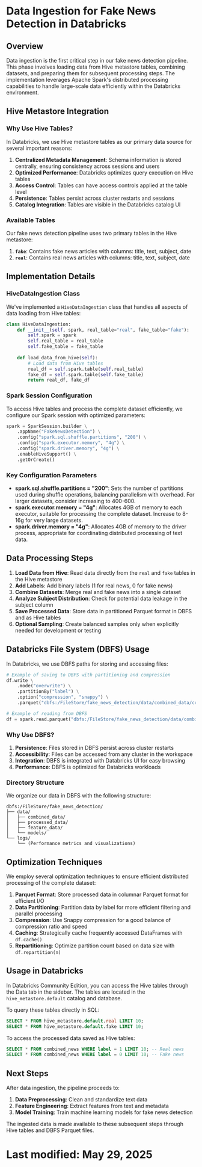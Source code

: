 # Data Ingestion for Fake News Detection in Databricks

## Overview

Data ingestion is the first critical step in our fake news detection pipeline. This phase involves loading data from Hive metastore tables, combining datasets, and preparing them for subsequent processing steps. The implementation leverages Apache Spark's distributed processing capabilities to handle large-scale data efficiently within the Databricks environment.

## Hive Metastore Integration

### Why Use Hive Tables?

In Databricks, we use Hive metastore tables as our primary data source for several important reasons:

1. **Centralized Metadata Management**: Schema information is stored centrally, ensuring consistency across sessions and users
2. **Optimized Performance**: Databricks optimizes query execution on Hive tables
3. **Access Control**: Tables can have access controls applied at the table level
4. **Persistence**: Tables persist across cluster restarts and sessions
5. **Catalog Integration**: Tables are visible in the Databricks catalog UI

### Available Tables

Our fake news detection pipeline uses two primary tables in the Hive metastore:

1. **`fake`**: Contains fake news articles with columns: title, text, subject, date
2. **`real`**: Contains real news articles with columns: title, text, subject, date

## Implementation Details

### HiveDataIngestion Class

We've implemented a `HiveDataIngestion` class that handles all aspects of data loading from Hive tables:

```python
class HiveDataIngestion:
    def __init__(self, spark, real_table="real", fake_table="fake"):
        self.spark = spark
        self.real_table = real_table
        self.fake_table = fake_table
    
    def load_data_from_hive(self):
        # Load data from Hive tables
        real_df = self.spark.table(self.real_table)
        fake_df = self.spark.table(self.fake_table)
        return real_df, fake_df
```

### Spark Session Configuration

To access Hive tables and process the complete dataset efficiently, we configure our Spark session with optimized parameters:

```python
spark = SparkSession.builder \
    .appName("FakeNewsDetection") \
    .config("spark.sql.shuffle.partitions", "200") \
    .config("spark.executor.memory", "4g") \
    .config("spark.driver.memory", "4g") \
    .enableHiveSupport() \
    .getOrCreate()
```

### Key Configuration Parameters

- **spark.sql.shuffle.partitions = "200"**: Sets the number of partitions used during shuffle operations, balancing parallelism with overhead. For larger datasets, consider increasing to 400-600.
- **spark.executor.memory = "4g"**: Allocates 4GB of memory to each executor, suitable for processing the complete dataset. Increase to 8-16g for very large datasets.
- **spark.driver.memory = "4g"**: Allocates 4GB of memory to the driver process, appropriate for coordinating distributed processing of text data.

## Data Processing Steps

1. **Load Data from Hive**: Read data directly from the `real` and `fake` tables in the Hive metastore
2. **Add Labels**: Add binary labels (1 for real news, 0 for fake news)
3. **Combine Datasets**: Merge real and fake news into a single dataset
4. **Analyze Subject Distribution**: Check for potential data leakage in the subject column
5. **Save Processed Data**: Store data in partitioned Parquet format in DBFS and as Hive tables
6. **Optional Sampling**: Create balanced samples only when explicitly needed for development or testing

## Databricks File System (DBFS) Usage

In Databricks, we use DBFS paths for storing and accessing files:

```python
# Example of saving to DBFS with partitioning and compression
df.write \
    .mode("overwrite") \
    .partitionBy("label") \
    .option("compression", "snappy") \
    .parquet("dbfs:/FileStore/fake_news_detection/data/combined_data/combined_news.parquet")

# Example of reading from DBFS
df = spark.read.parquet("dbfs:/FileStore/fake_news_detection/data/combined_data/combined_news.parquet")
```

### Why Use DBFS?

1. **Persistence**: Files stored in DBFS persist across cluster restarts
2. **Accessibility**: Files can be accessed from any cluster in the workspace
3. **Integration**: DBFS is integrated with Databricks UI for easy browsing
4. **Performance**: DBFS is optimized for Databricks workloads

### Directory Structure

We organize our data in DBFS with the following structure:

```
dbfs:/FileStore/fake_news_detection/
├── data/
│   ├── combined_data/
│   ├── processed_data/
│   ├── feature_data/
│   └── models/
└── logs/
    └── (Performance metrics and visualizations)
```

## Optimization Techniques

We employ several optimization techniques to ensure efficient distributed processing of the complete dataset:

1. **Parquet Format**: Store processed data in columnar Parquet format for efficient I/O
2. **Data Partitioning**: Partition data by label for more efficient filtering and parallel processing
3. **Compression**: Use Snappy compression for a good balance of compression ratio and speed
4. **Caching**: Strategically cache frequently accessed DataFrames with `df.cache()`
5. **Repartitioning**: Optimize partition count based on data size with `df.repartition(n)`

## Usage in Databricks

In Databricks Community Edition, you can access the Hive tables through the Data tab in the sidebar. The tables are located in the `hive_metastore.default` catalog and database.

To query these tables directly in SQL:

```sql
SELECT * FROM hive_metastore.default.real LIMIT 10;
SELECT * FROM hive_metastore.default.fake LIMIT 10;
```

To access the processed data saved as Hive tables:

```sql
SELECT * FROM combined_news WHERE label = 1 LIMIT 10; -- Real news
SELECT * FROM combined_news WHERE label = 0 LIMIT 10; -- Fake news
```

## Next Steps

After data ingestion, the pipeline proceeds to:

1. **Data Preprocessing**: Clean and standardize text data
2. **Feature Engineering**: Extract features from text and metadata
3. **Model Training**: Train machine learning models for fake news detection

The ingested data is made available to these subsequent steps through Hive tables and DBFS Parquet files.

# Last modified: May 29, 2025

